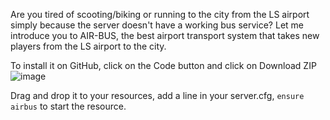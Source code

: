 Are you tired of scooting/biking or running to the city from the LS airport simply because the server doesn't have a working bus service? Let me introduce you to AIR-BUS, the best airport transport system that takes new players from the LS airport to the city.

To install it on GitHub, click on the Code button and click on Download ZIP
![image](https://github.com/user-attachments/assets/ad54a42e-5adc-4295-add4-9e41cca55754)

Drag and drop it to your resources, add a line in your server.cfg, `ensure airbus` to start the resource.
